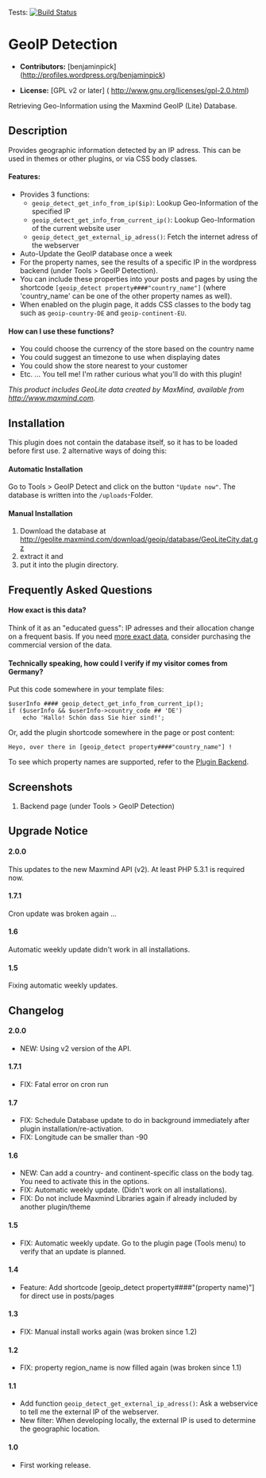 Tests: [![Build Status](https://travis-ci.org/yellowtree/wp-geoip-detect.png?branch=master)](https://travis-ci.org/yellowtree/wp-geoip-detect)

# GeoIP Detection #

* **Contributors:** [benjaminpick] (http://profiles.wordpress.org/benjaminpick)

* **License:** [GPL v2 or later] ( http://www.gnu.org/licenses/gpl-2.0.html)

Retrieving Geo-Information using the Maxmind GeoIP (Lite) Database.

## Description ##

Provides geographic information detected by an IP adress. This can be used in themes or other plugins, or via CSS body classes.

#### Features: ####

* Provides 3 functions: 
  * `geoip_detect_get_info_from_ip($ip)`: Lookup Geo-Information of the specified IP 
  * `geoip_detect_get_info_from_current_ip()`: Lookup Geo-Information of the current website user
  * `geoip_detect_get_external_ip_adress()`: Fetch the internet adress of the webserver
* Auto-Update the GeoIP database once a week
* For the property names, see the results of a specific IP in the wordpress backend (under Tools > GeoIP Detection).
* You can include these properties into your posts and pages by using the shortcode `[geoip_detect property####"country_name"]` (where 'country_name' can be one of the other property names as well).
* When enabled on the plugin page, it adds CSS classes to the body tag such as `geoip-country-DE` and `geoip-continent-EU`.

#### How can I use these functions? ####

* You could choose the currency of the store based on the country name
* You could suggest an timezone to use when displaying dates
* You could show the store nearest to your customer
* Etc. ... You tell me! I'm rather curious what you'll do with this plugin!

*This product includes GeoLite data created by MaxMind, available from http://www.maxmind.com.*

## Installation ##

This plugin does not contain the database itself, so it has to be loaded before first use.
2 alternative ways of doing this:

#### Automatic Installation ####

Go to Tools > GeoIP Detect and click on the button `"Update now"`.
The database is written into the `/uploads`-Folder.

#### Manual Installation ####

1. Download the database at http://geolite.maxmind.com/download/geoip/database/GeoLiteCity.dat.gz
2. extract it and 
3. put it into the plugin directory.

## Frequently Asked Questions ##

#### How exact is this data? ####

Think of it as an "educated guess": IP adresses and their allocation change on a frequent basis.
If you need [more exact data](http://www.maxmind.com/en/geolite_city_accuracy "GeoLiteCity Accuracy"), consider purchasing the commercial version of the data.

#### Technically speaking, how could I verify if my visitor comes from Germany? ####

Put this code somewhere in your template files:

    $userInfo #### geoip_detect_get_info_from_current_ip();
    if ($userInfo && $userInfo->country_code ## 'DE')
        echo 'Hallo! Schön dass Sie hier sind!';

Or, add the plugin shortcode somewhere in the page or post content:

    Heyo, over there in [geoip_detect property####"country_name"] !
   
To see which property names are supported, refer to the [Plugin Backend](http://wordpress.org/plugins/geoip-detect/screenshots/).

## Screenshots ##

1. Backend page (under Tools > GeoIP Detection)

## Upgrade Notice ##


#### 2.0.0 ####

This updates to the new Maxmind API (v2). 
At least PHP 5.3.1 is required now.

#### 1.7.1 ####

Cron update was broken again ...


#### 1.6 ####

Automatic weekly update didn't work in all installations.

#### 1.5 ####

Fixing automatic weekly updates.


## Changelog ##


#### 2.0.0 ####
* NEW: Using v2 version of the API.

#### 1.7.1 ####
* FIX: Fatal error on cron run


#### 1.7 ####
* FIX: Schedule Database update to do in background immediately after plugin installation/re-activation.
* FIX: Longitude can be smaller than -90

#### 1.6 ####
* NEW: Can add a country- and continent-specific class on the body tag. You need to activate this in the options.
* FIX: Automatic weekly update. (Didn't work on all installations).
* FIX: Do not include Maxmind Libraries again if already included by another plugin/theme

#### 1.5 ####
* FIX: Automatic weekly update. Go to the plugin page (Tools menu) to verify that an update is planned.

#### 1.4 ####
* Feature: Add shortcode [geoip_detect property####"(property name)"] for direct use in posts/pages

#### 1.3 ####
* FIX: Manual install works again (was broken since 1.2)

#### 1.2 ####
* FIX: property region_name is now filled again (was broken since 1.1) 

#### 1.1 ####
* Add function `geoip_detect_get_external_ip_adress()`: Ask a webservice to tell me the external IP of the webserver.
* New filter: When developing locally, the external IP is used to determine the geographic location.

#### 1.0 ####

* First working release.
